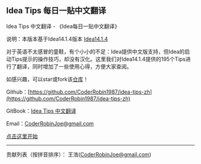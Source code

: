 ## Idea Tips 每日一贴中文翻译 ##

Idea Tips 中文翻译 - 《Idea每日一贴中文翻译》

说明：本版本基于Idea14.1.4版本 [Idea14.1.4](https://confluence.jetbrains.com/display/IntelliJIDEA/Previous+IntelliJ+IDEA+Releases)

对于英语不太感冒的童鞋，有个小小的不足：Idea提供中文版支持，但Idea的启动Tips提示的操作技巧，却没有汉化。这里我们对Idea14.1.4提供的195个Tips进行了翻译，同时增加了一些使用心得，方便大家查阅。

如感兴趣，可以star或fork该[仓库](https://github.com/CoderRobin1987/idea-tips-zh)！

Github：[https://github.com/CoderRobin1987/idea-tips-zh](https://github.com/CoderRobin1987/idea-tips-zh)

GitBook：[Idea Tips 中文翻译](https://coderrobin1987.gitbooks.io/idea-tips-zh/content/)

Email：[CoderRobinJoe@gmail.com](CoderRobinJoe@gmail.com)

[点击这里开始](https://github.com/CoderRobin1987/idea-tips-zh/blob/master/SUMMARY.md)


***

贡献列表（按拼音排序）：
王浩(CoderRobinJoe@gmail.com)  

